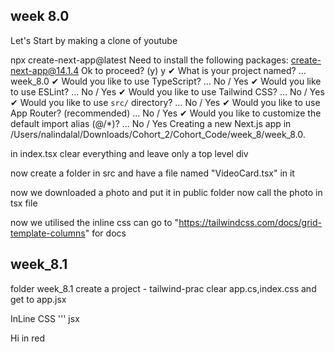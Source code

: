 ## week 8.0
Let's Start by making a clone of youtube

npx create-next-app@latest
Need to install the following packages:
create-next-app@14.1.4
Ok to proceed? (y) y
✔ What is your project named? … week_8.0
✔ Would you like to use TypeScript? … No / Yes
✔ Would you like to use ESLint? … No / Yes
✔ Would you like to use Tailwind CSS? … No / Yes
✔ Would you like to use `src/` directory? … No / Yes
✔ Would you like to use App Router? (recommended) … No / Yes
✔ Would you like to customize the default import alias (@/*)? … No / Yes
Creating a new Next.js app in /Users/nalindalal/Downloads/Cohort_2/Cohort_Code/week_8/week_8.0.

in index.tsx clear everything and leave only a top level div

now create a folder in src and have a file named "VideoCard.tsx" in it

now we downloaded a photo and put it in public folder
now call the photo in tsx file

now we utilised the inline css
can go to "https://tailwindcss.com/docs/grid-template-columns" for docs

## week_8.1
folder week_8.1
create a project - tailwind-prac
clear app.cs,index.css and get to app.jsx

InLine CSS
''' jsx
<div style={{backgroundColor:"red"}}>Hi in red</div>